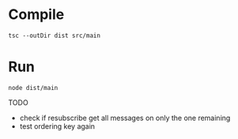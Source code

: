 # Compile 
```console
tsc --outDir dist src/main
```

# Run 

```console
node dist/main
```

TODO

- check if resubscribe get all messages on only the one remaining
- test ordering key again